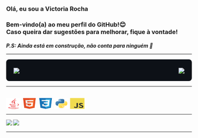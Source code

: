  <h3> Olá, eu sou a Victoria Rocha 
 
 <h3> Bem-vindo(a) ao meu perfil do GitHub!😊 
 <br> Caso queira dar sugestões para melhorar, fique à vontade!</h3>

 **<h5>P.S: Ainda está em construção, não conta para ninguém 🤫**

 
-----------------------------------------------------------------------------------------------------------------------------------
 <div style="display: flex; justify-content: space-between; align-items: center; background-color: #0d1117; padding: 20px; border-radius: 8px; margin: 10px 0;">
  <a href="https://github.com/victoriaspassatempo/github-readme-stats" style="text-decoration: none; color: #58a6ff;">
    <img height="200" align="center" src="https://github-readme-stats.vercel.app/api?username=victoriaspassatempo&rank_icon=github&theme=dracula" />
  </a>
  <a href="https://github.com/victoriaspassatempo/convoychat" style="text-decoration: none; color: #58a6ff;">
    <img height="200" align="center" src="https://github-readme-stats.vercel.app/api/top-langs?username=victoriaspassatempo&langs_count=8&card_width=520&theme=dracula" />
  </a>
</div>

-----------------------------------------------------------------------------------------------------------------------------------
<section>
<div style="display: inline_block"><br>
  <img align="center" alt="ling-Js" height="30" width="40" src="https://raw.githubusercontent.com/devicons/devicon/master/icons/java/java-plain.svg">
  <img align="center" alt="ling-HTML" height="30" width="40" src="https://raw.githubusercontent.com/devicons/devicon/master/icons/html5/html5-original.svg">
  <img align="center" alt="ling-CSS" height="30" width="40" src="https://raw.githubusercontent.com/devicons/devicon/master/icons/css3/css3-original.svg">
  <img align="center" alt="ling-Python" height="30" width="40" src="https://raw.githubusercontent.com/devicons/devicon/master/icons/python/python-original.svg">
   <img align="center" alt="ling-React" height="30" width="40" src="https://raw.githubusercontent.com/devicons/devicon/master/icons/javascript/javascript-original.svg">
</div>
</section>

-----------------------------------------------------------------------------------------------------------------------------------------
<section>
<div> 
  <a href = "mailto:victoriaspassatempo@gmail.com"><img src="https://img.shields.io/badge/-Gmail-%23333?style=for-the-badge&logo=gmail&logoColor=white" target="_blank"></a>
  <a href="https://www.linkedin.com/in/rochavictoria/" target="_blank"><img src="https://img.shields.io/badge/-LinkedIn-%230077B5?style=for-the-badge&logo=linkedin&logoColor=white" target="_blank"></a> 

----------------------------------------------------------------------------------------------------------------------------------------
